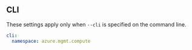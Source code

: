 ## CLI

These settings apply only when `--cli` is specified on the command line.

``` yaml $(cli)
cli:
  namespace: azure.mgmt.compute
```
